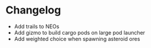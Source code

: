 # Changelog
- Add trails to NEOs
- Add gizmo to build cargo pods on large pod launcher
- Add weighted choice when spawning asteroid ores
